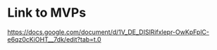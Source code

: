 # Link to MVPs
https://docs.google.com/document/d/1V_DE_DISlRifxlepr-OwKpFplC-e6qz0cKiOHT__7dk/edit?tab=t.0